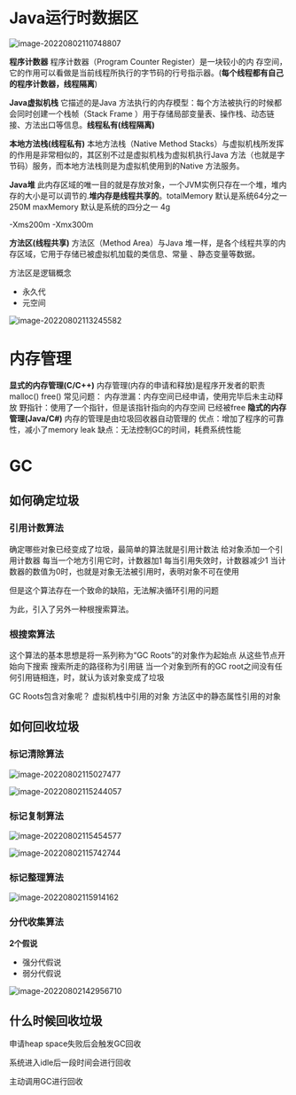 # Java运行时数据区

![image-20220802110748807](img/image-20220802110748807.png)

**程序计数器**
      程序计数器（Program Counter Register）是一块较小的内 存空间，它的作用可以看做是当前线程所执行的字节码的行号指示器。(**每个线程都有自己的程序计数器，线程隔离**)

**Java虚拟机栈**
     它描述的是Java 方法执行的内存模型：每个方法被执行的时候都会同时创建一个栈帧（Stack Frame ）用于存储局部变量表、操作栈、动态链接、方法出口等信息。**线程私有(线程隔离)**

**本地方法栈(线程私有)**
     本地方法栈（Native Method Stacks）与虚拟机栈所发挥的作用是非常相似的，其区别不过是虚拟机栈为虚拟机执行Java 方法（也就是字节码）服务，而本地方法栈则是为虚拟机使用到的Native 方法服务。

**Java堆**
     此内存区域的唯一目的就是存放对象，一个JVM实例只存在一个堆，堆内存的大小是可以调节的.**堆内存是线程共享的**。totalMemory 默认是系统64分之一 250M     maxMemory 默认是系统的四分之一 4g

 -Xms200m     -Xmx300m

**方法区(线程共享)**
     方法区（Method Area）与Java 堆一样，是各个线程共享的内存区域，它用于存储已被虚拟机加载的类信息、常量  、静态变量等数据。

方法区是逻辑概念

- 永久代
- 元空间

![image-20220802113245582](img/image-20220802113245582.png)

# 内存管理

**显式的内存管理(C/C++)**
内存管理(内存的申请和释放)是程序开发者的职责  malloc() free()
常见问题：
内存泄漏：内存空间已经申请，使用完毕后未主动释放
野指针：使用了一个指针，但是该指针指向的内存空间       已经被free
**隐式的内存管理(Java/C#)**
内存的管理是由垃圾回收器自动管理的
优点：增加了程序的可靠性，减小了memory leak
缺点：无法控制GC的时间，耗费系统性能

# GC

## 如何确定垃圾

### 引用计数算法

确定哪些对象已经变成了垃圾，最简单的算法就是引用计数法
给对象添加一个引用计数器
每当一个地方引用它时，计数器加1
每当引用失效时，计数器减少1
当计数器的数值为0时，也就是对象无法被引用时，表明对象不可在使用

但是这个算法存在一个致命的缺陷，无法解决循环引用的问题

为此，引入了另外一种根搜索算法。

### 根搜索算法

这个算法的基本思想是将一系列称为“GC Roots”的对象作为起始点
从这些节点开始向下搜索
搜索所走的路径称为引用链
当一个对象到所有的GC root之间没有任何引用链相连，时，就认为该对象变成了垃圾

GC Roots包含对象呢？
虚拟机栈中引用的对象
方法区中的静态属性引用的对象

## 如何回收垃圾

### 标记清除算法

![image-20220802115027477](img/image-20220802115027477.png)

![image-20220802115244057](img/image-20220802115244057.png)



### 标记复制算法

![image-20220802115454577](img/image-20220802115454577.png)

![image-20220802115742744](img/image-20220802115742744.png)

### 标记整理算法

![image-20220802115914162](img/image-20220802115914162.png)

### 分代收集算法

**2个假说**

- 强分代假说
- 弱分代假说

![image-20220802142956710](img/image-20220802142956710.png)

## 什么时候回收垃圾

申请heap space失败后会触发GC回收

系统进入idle后一段时间会进行回收

主动调用GC进行回收  

